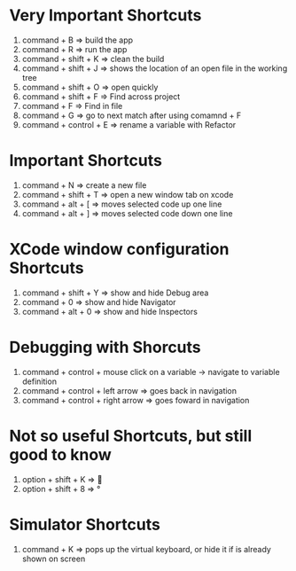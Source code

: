 # Very Important Shortcuts
1. command + B => build the app
2. command + R => run the app
3. command + shift + K => clean the build
4. command + shift + J => shows the location of an open file in the working tree
5. command + shift + O => open quickly
6. command + shift + F => Find across project
7. command + F => Find in file
8. command + G => go to next match after using comamnd + F
9. command + control + E => rename a variable with Refactor

# Important Shortcuts
1. command + N => create a new file
2. command + shift + T => open a new window tab on xcode
3. command + alt + \[ => moves selected code up one line
4. command + alt + \] => moves selected code down one line

# XCode window configuration Shortcuts
1. command + shift + Y => show and hide Debug area
2. command + 0 => show and hide Navigator
3. command + alt + 0 => show and hide Inspectors

# Debugging with Shorcuts
1. command + control + mouse click on a variable -> navigate to variable definition
2. command + control + left arrow => goes back in navigation
3. command + control + right arrow => goes foward in navigation

# Not so useful Shortcuts, but still good to know
1. option + shift + K => 
2. option + shift + 8 => °

# Simulator Shortcuts
1. command + K => pops up the virtual keyboard, or hide it if is already shown on screen
